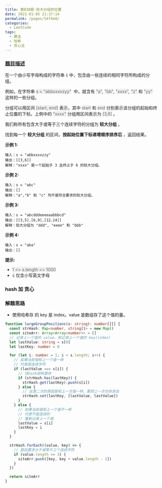 ```yaml
---
title: 第830题-较大分组的位置
date: 2021-01-05 21:37:14
permalink: /pages/54f4e0/
categories:
  - LeetCode
tags:
  - 算法
  - 哈希
  - 贪心法
---
```


### [题目描述](https://leetcode-cn.com/problems/positions-of-large-groups/)

在一个由小写字母构成的字符串 <font style="background: #eee; color: #666;">s</font> 中，包含由一些连续的相同字符所构成的分组。

例如，在字符串 <font style="background: #eee; color: #666;">s = "abbxxxxzyy"</font>  中，就含有 <font style="background: #eee; color: #666;">"a"</font>, <font style="background: #eee; color: #666;">"bb"</font>, <font style="background: #eee; color: #666;">"xxxx"</font>, <font style="background: #eee; color: #666;">"z"</font> 和 <font style="background: #eee; color: #666;">"yy"</font> 这样的一些分组。

分组可以用区间 <font style="background: #eee; color: #666;">[start, end]</font> 表示，其中 <font style="background: #eee; color: #666;">start</font> 和 <font style="background: #eee; color: #666;">end</font> 分别表示该分组的起始和终止位置的下标。上例中的 <font style="background: #eee; color: #666;">"xxxx"</font> 分组用区间表示为 <font style="background: #eee; color: #666;">[3,6]</font> 。

我们称所有包含大于或等于三个连续字符的分组为 **较大分组** 。

找到每一个 **较大分组** 的区间，**按起始位置下标递增顺序排序后** ，返回结果。

<!-- more -->

**示例 1:**

```
输入：s = "abbxxxxzzy"
输出：[[3,6]]
解释："xxxx" 是一个起始于 3 且终止于 6 的较大分组。
```

**示例 2:**

```
输入：s = "abc"
输出：[]
解释："a","b" 和 "c" 均不是符合要求的较大分组。
```

**示例 3:**

```
输入：s = "abcdddeeeeaabbbcd"
输出：[[3,5],[6,9],[12,14]]
解释：较大分组为 "ddd", "eeee" 和 "bbb"
```

**示例 4:**

```
输入：s = "aba"
输出：[]
```

**提示:**

- <font style="background: #eee; color: #666;">1 <= s.length <= 1000</font>
- <font style="background: #eee; color: #666;">s</font> 仅含小写英文字母

### hash 加 贪心

### 解题思路

- 使用哈希存 的 key 是 index。value 是数组存了这个值的量。

```TypeScript
function largeGroupPositions(s: string): number[][] {
  const strHash: Map<number, string[]> = new Map()
  const siteArr: Array<Array<number>> = []
  // 记录上一个值的 value，和记录上一个值的 key(index)
  let lastValue: string = s[0]
  let lastKey: number = 0

  for (let i: number = 1; i < s.length; i++) {
    // 如果当前值和上一个值一样
    // 代表是连续字符
    if (lastValue === s[i]) {
      // 往hash结构里存
      if (strHash.has(lastKey)) {
        strHash.get(lastKey).push(s[i])
      } else {
        // 这里二次的原因是和上一次值一样，要把上一次也存进去
        strHash.set(lastKey, [lastValue, lastValue])
      }
    } else {
      // 如果当前值和上一个值不一样
      // 代表不是连续的
      // 重新记录上一个值
      lastValue = s[i]
      lastKey = i
    }
  }

  strHash.forEach((value, key) => {
    // 题目要求大于或等于三个连续字符
    if (value.length >= 3) {
      siteArr.push([key, key + value.length - 1])
    }
  })

  return siteArr
}
```

